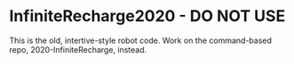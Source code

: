 # InfiniteRecharge2020 - DO NOT USE
This is the old, intertive-style robot code. Work on the command-based repo, 2020-InfiniteRecharge, instead.
